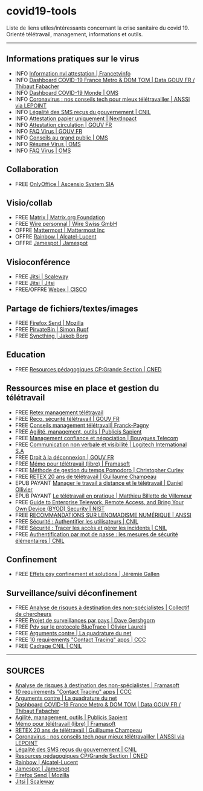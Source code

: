 # covid19-tools
Liste de liens utiles/intéressants concernant la crise sanitaire du covid 19. Orienté télétravail, management, informations et outils.

***

## Informations pratiques sur le virus
- INFO [Information nvl attestation | Francetvinfo](https://www.francetvinfo.fr/sante/maladie/coronavirus/coronavirus-voici-comment-utiliser-la-nouvelle-attestation-numerique-de-deplacement-lors-du-confinement-disponible-sur-mobile-ce-matin_3901985.html)
- INFO [Dashboard COVID-19 France Metro & DOM TOM | Data GOUV FR / Thibaut Fabacher](https://www.data.gouv.fr/fr/reuses/5e7c79e87df4123db9049215/)
- INFO [Dashboard COVID-19 Monde | OMS](https://experience.arcgis.com/experience/685d0ace521648f8a5beeeee1b9125cd)
- INFO [Coronavirus : nos conseils tech pour mieux télétravailler | ANSSI via LEPOINT](https://www.lepoint.fr/high-tech-internet/coronavirus-nos-conseils-tech-pour-mieux-teletravailler-18-03-2020-2367619_47.php#xtor=CS3-192)
- INFO [Légalité des SMS reçus du gouvernement | CNIL](https://www.cnil.fr/fr/le-gouvernement-sadresse-aux-francais-par-sms-le-cadre-legal-applicable)
- INFO [Attestation papier uniquement | NextInpact](https://www.nextinpact.com/news/108799-confinement-en-france-telechargez-modele-dattestation-obligatoire-en-cas-deplacement.htm)
- INFO [Attestation circulation | GOUV FR](https://www.gouvernement.fr/sites/default/files/contenu/piece-jointe/2020/03/attestation_de_deplacement_derogatoire.pdf)
- INFO [FAQ Virus | GOUV FR](https://www.gouvernement.fr/info-coronavirus)
- INFO [Conseils au grand public | OMS](https://www.who.int/fr/emergencies/diseases/novel-coronavirus-2019/advice-for-public)
- INFO [Résumé Virus | OMS](https://www.who.int/fr/health-topics/coronavirus/coronavirus)
- INFO [FAQ Virus | OMS](https://www.who.int/fr/emergencies/diseases/novel-coronavirus-2019/advice-for-public/q-a-coronaviruses)

## Collaboration 
- FREE [OnlyOffice | Ascensio System SIA](https://personal.onlyoffice.com/fr)

## Visio/collab
- FREE [Matrix | Matrix.org Foundation](https://riot.im/app)
- FREE [Wire personnal | Wire Swiss GmbH](https://app.wire.com)
- OFFRE [Mattermost |  Mattermost Inc](https://mattermost.com/trial)
- OFFRE [Rainbow | Alcatel-Lucent](https://www.al-enterprise.com/en/business-continuity)
- OFFRE [Jamespot | Jamespot](https://launch.jamespot.com/?utm_source=ovh&utm_medium=opensolidarity&utm_campaign=opensolidarity)

## Visioconférence 
- FREE [Jitsi | Scaleway](https://ensemble.scaleway.com)
- FREE [Jitsi | Jitsi](https://jitsi.org/jitsi-meet)
- FREE/OFFRE [Webex | CISCO](https://help.webex.com/fr-fr/n80v1rcb/Cisco-Webex-Available-Free-in-These-Countries-COVID-19-Response)

## Partage de fichiers/textes/images 
- FREE [Firefox Send | Mozilla](https://send.firefox.com)
- FREE [PirvateBin | Simon Rupf](https://privatebin.info)
- FREE [Syncthing | Jakob Borg](https://syncthing.net)

## Education
- FREE [Resources pédagogiques CP:Grande Section | CNED](http://ressources-pedagogiques.org)

## Ressources mise en place et gestion du télétravail
- FREE [Retex management télétravail](https://www.widoobiz.com/2020/04/02/teletravail-comment-piloter-ses-equipes-a-distance/)
- FREE [Reco. sécurité télétravail | GOUV FR](https://www.cybermalveillance.gouv.fr/tous-nos-contenus/actualites/recommandations-securite-informatique-teletravail)
- FREE [Conseils management télétravail| Franck-Pagny](https://www.linkedin.com/pulse/kit-de-survie-pour-manager-%25C3%25A0-distance-franck-pagny)
- FREE [Agilité, management, outils | Publicis Sapient](https://blog.engineering.publicissapient.fr/wp-content/uploads/2020/03/KIT-DE-SURVIE-EN-TRAVAIL-A-DISTANCE-POUR-LA-COMMUNAUTE-ET-NOS-CLIENTS.pdf)
- FREE [Management confiance et négociation | Bouygues Telecom](https://www.bouyguestelecom-entreprises.fr/bblog/teletravail-4-regles-dor-pour-manager-a-distance)
- FREE [Communication non verbale et visibilité | Logitech International S.A](https://www.logitech.fr/fr-fr/video-collaboration/resources/think-tank/articles/article-3-tips-for-remote-workers.html)
- FREE [Droit à la déconnexion | GOUV FR](https://travail-emploi.gouv.fr/archives/archives-courantes/loi-travail-2016/les-principales-mesures-de-la-loi-travail/article/droit-a-la-deconnexion)
- FREE [Mémo pour télétravail (libre) | Framasoft](https://framasoft.frama.io/teletravail)
- FREE [Méthode de gestion du temps Pomodoro | Christopher Curley](https://www.businessinsider.fr/on-a-teste-la-technique-pomodoro-et-decouper-son-temps-en-tranches-de-25-minutes-permet-de-rester-plus-concentre)
- FREE [RETEX 20 ans de télétravail | Guillaume Champeau](https://twitter.com/gchampeau/status/1238200706844233728)
- EPUB PAYANT [Manager le travail à distance et le télétravail | Daniel Ollivier](https://www.eyrolles.com/Entreprise/Livre/manager-le-travail-a-distance-et-le-teletravail-9782378901325)
- EPUB PAYANT [Le télétravail en pratique | Matthieu Billette de Villemeur](https://www.la-librairie-rh.com/livre-rh/le-teletravail-en-pratique-teva.html)
- FREE [Guide to Enterprise Telework, Remote Access, and Bring Your Own Device (BYOD) Security | NIST](https://nvlpubs.nist.gov/nistpubs/SpecialPublications/NIST.SP.800-46r2.pdf)
- FREE [RECOMMANDATIONS SUR LENOMADISME NUMÉRIQUE | ANSSI](https://www.ssi.gouv.fr/uploads/2018/10/guide_nomadisme_anssi_pa_054_v1.pdf)
- FREE [Sécurité : Authentifier les utilisateurs | CNIL](https://www.cnil.fr/fr/securite-authentifier-les-utilisateurs)
- FREE [Sécurité : Tracer les accès et gérer les incidents | CNIL](https://www.cnil.fr/fr/securite-tracer-les-acces-et-gerer-les-incidents)
- FREE [Authentification par mot de passe : les mesures de sécurité élémentaires | CNIL](https://www.cnil.fr/fr/authentification-par-mot-de-passe-les-mesures-de-securite-elementaires)

## Confinement
- FREE [Effets psy confinement et solutions | Jérémie Gallen](https://www.youtube.com/watch?v=VvuVFRn5bYY)

## Surveillance/suivi déconfinement
- FREE [Analyse de risques à destination des non-spécialistes | Collectif de chercheurs](https://risques-tracage.fr/docs/risques-tracage.pdf)
- FREE [Projet de surveillances par pays | Dave Gershgorn](https://onezero.medium.com/the-pandemic-is-a-trojan-horse-for-surveillance-programs-around-the-world-887fa6f12ec9)
- FREE [Pdv sur le protocole BlueTrace | Olivier Laurelli](https://bearstech.com/societe/blog/bluetrace-est-il-vraiment-un-outil-de-surveillance-de-masse-en-bluetooth)
- FREE [Arguments contre | La quadrature du net](https://www.laquadrature.net/2020/04/14/nos-arguments-pour-rejeter-stopcovid)
- FREE [10 requirements "Contact Tracing" apps | CCC](https://www.ccc.de/en/updates/2020/contact-tracing-requirements)
- FREE [Cadrage CNIL | CNIL](https://www.cnil.fr/fr/crise-sanitaire-audition-de-marie-laure-denis-presidente-de-la-cnil-devant-la-commission-des-lois)

***

## SOURCES
- [Analyse de risques à destination des non-spécialistes | Framasoft](https://framapiaf.org/@brab/104035590680321773)
- [10 requirements "Contact Tracing" apps | CCC](https://bearstech.com/societe/blog/bluetrace-est-il-vraiment-un-outil-de-surveillance-de-masse-en-bluetooth)
- [Arguments contre | La quadrature du net](https://mamot.fr/@LaQuadrature/103997512563976536)
- [Dashboard COVID-19 France Metro & DOM TOM | Data GOUV FR / Thibaut Fabacher](https://amicale.net/@opendata/103894391433677223)
- [Agilité, management, outils | Publicis Sapient](https://mastodon.social/@alatitude77/103872253362622622)
- [Mémo pour télétravail (libre) | Framasoft](https://framapiaf.org/@jeeynet/103852524565213853)
- [RETEX 20 ans de télétravail | Guillaume Champeau](https://mamot.fr/@Cboy13/103814774102845312)
- [Coronavirus : nos conseils tech pour mieux télétravailler | ANSSI via LEPOINT](https://www.linkedin.com/posts/anssi-fr_coronavirus-nos-conseils-tech-pour-mieux-activity-6646085382695981056-Cmrt)
- [Légalité des SMS reçus du gouvernement | CNIL](https://www.linkedin.com/posts/cnil---commission-nationale-de-l%27informatique-et-des-libert-s_covid19-activity-6646331966209830912-BmXM)
- [Resources pédagogiques CP/Grande Section | CNED](https://mastodon.gougere.fr/@bortzmeyer/103843108649885420)
- [Rainbow | Alcatel-Lucent](https://open-solidarity.com)
- [Jamespot | Jamespot](https://open-solidarity.com)
- [Firefox Send | Mozilla](https://mamot.fr/@Mozilla/103843949666813101)
- [Jitsi | Scaleway](https://mastodon.etalab.gouv.fr/@maxauvy/103843034199722307)
